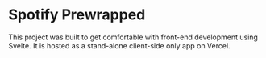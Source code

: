 # Spotify Prewrapped
This project was built to get comfortable with front-end development using 
Svelte. It is hosted as a stand-alone client-side only app on Vercel.